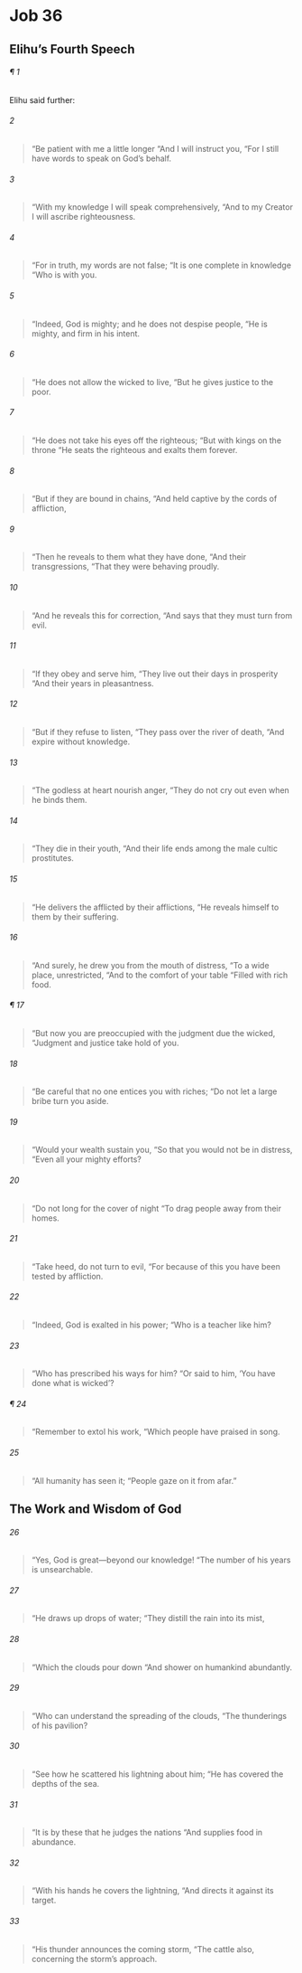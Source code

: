 # Job 36
## Elihu’s Fourth Speech
###### ¶ 1
Elihu said further:
###### 2
> “Be patient with me a little longer
> “And I will instruct you,
> “For I still have words to speak on God’s behalf.
###### 3
> “With my knowledge I will speak comprehensively,
> “And to my Creator I will ascribe righteousness.
###### 4
> “For in truth, my words are not false;
> “It is one complete in knowledge
> “Who is with you.
###### 5
> “Indeed, God is mighty; and he does not despise people,
> “He is mighty, and firm in his intent.
###### 6
> “He does not allow the wicked to live,
> “But he gives justice to the poor.
###### 7
> “He does not take his eyes off the righteous;
> “But with kings on the throne
> “He seats the righteous and exalts them forever.
###### 8
> “But if they are bound in chains,
> “And held captive by the cords of affliction,
###### 9
> “Then he reveals to them what they have done,
> “And their transgressions,
> “That they were behaving proudly.
###### 10
> “And he reveals this for correction,
> “And says that they must turn from evil.
###### 11
> “If they obey and serve him,
> “They live out their days in prosperity
> “And their years in pleasantness.
###### 12
> “But if they refuse to listen,
> “They pass over the river of death,
> “And expire without knowledge.
###### 13
> “The godless at heart nourish anger,
> “They do not cry out even when he binds them.
###### 14
> “They die in their youth,
> “And their life ends among the male cultic prostitutes.
###### 15
> “He delivers the afflicted by their afflictions,
> “He reveals himself to them by their suffering.
###### 16
> “And surely, he drew you from the mouth of distress,
> “To a wide place, unrestricted,
> “And to the comfort of your table
> “Filled with rich food.
###### ¶ 17
> “But now you are preoccupied with the judgment due the wicked,
> “Judgment and justice take hold of you.
###### 18
> “Be careful that no one entices you with riches;
> “Do not let a large bribe turn you aside.
###### 19
> “Would your wealth sustain you,
> “So that you would not be in distress,
> “Even all your mighty efforts?
###### 20
> “Do not long for the cover of night
> “To drag people away from their homes.
###### 21
> “Take heed, do not turn to evil,
> “For because of this you have been tested by affliction.
###### 22
> “Indeed, God is exalted in his power;
> “Who is a teacher like him?
###### 23
> “Who has prescribed his ways for him?
> “Or said to him, ‘You have done what is wicked’?
###### ¶ 24
> “Remember to extol his work,
> “Which people have praised in song.
###### 25
> “All humanity has seen it;
> “People gaze on it from afar.”
## The Work and Wisdom of God
###### 26
> “Yes, God is great—beyond our knowledge!
> “The number of his years is unsearchable.
###### 27
> “He draws up drops of water;
> “They distill the rain into its mist,
###### 28
> “Which the clouds pour down
> “And shower on humankind abundantly.
###### 29
> “Who can understand the spreading of the clouds,
> “The thunderings of his pavilion?
###### 30
> “See how he scattered his lightning about him;
> “He has covered the depths of the sea.
###### 31
> “It is by these that he judges the nations
> “And supplies food in abundance.
###### 32
> “With his hands he covers the lightning,
> “And directs it against its target.
###### 33
> “His thunder announces the coming storm,
> “The cattle also, concerning the storm’s approach.
